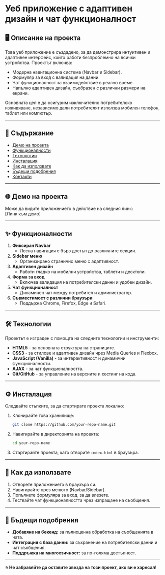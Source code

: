 
# **Уеб приложение с адаптивен дизайн и чат функционалност**

## 🖥️ **Описание на проекта**
Това уеб приложение е създадено, за да демонстрира интуитивен и адаптивен интерфейс, който работи безпроблемно на всички устройства. Проектът включва:
- Модерна навигационна система (Navbar и Sidebar).
- Формуляр за вход с валидация на данни.
- Чат функционалност за взаимодействие в реално време.
- Напълно адаптивен дизайн, съобразен с различни размери на екрани.

Основната цел е да осигурим изключително потребителско изживяване, независимо дали потребителят използва мобилен телефон, таблет или компютър.

---

## 📂 **Съдържание**
- [Демо на проекта](#-демо-на-проекта)
- [Функционалности](#-функционалности)
- [Технологии](#-технологии)
- [Инсталация](#️-инсталация)
- [Как да използвате](#-как-да-използвате)
- [Бъдещи подобрения](#-бъдещи-подобрения)
- [Контакти](#-контакти)

---

## 🌐 **Демо на проекта**
Може да видите приложението в действие на следния линк:  
[Линк към демо]

---

## ✨ **Функционалности**
1. **Фиксиран Navbar**  
   - Лесна навигация с бърз достъп до различните секции.
2. **Sidebar меню**  
   - Организирано странично меню с адаптивност.
3. **Адаптивен дизайн**  
   - Работи гладко на мобилни устройства, таблети и десктопи.
4. **Форма за вход**  
   - Включва валидация на потребителски данни и удобен дизайн.
5. **Чат функционалност**  
   - Динамичен чат между потребител и администратор.
6. **Съвместимост с различни браузъри**  
   - Поддържа Chrome, Firefox, Edge и Safari.

---

## 🛠️ **Технологии**
Проектът е изграден с помощта на следните технологии и инструменти:
- **HTML5** - за основната структура на страниците.
- **CSS3** - за стилове и адаптивен дизайн чрез Media Queries и Flexbox.
- **JavaScript (Vanilla)** - за интерактивност и динамични функционалности.
- **AJAX** - за чат функционалността.
- **Git/GitHub** - за управление на версиите и хостинг на кода.

---

## ⚙️ **Инсталация**
Следвайте стъпките, за да стартирате проекта локално:
1. Клонирайте това хранилище:  
   ```bash
   git clone https://github.com/your-repo-name.git
   ```
2. Навигирайте в директорията на проекта:  
   ```bash
   cd your-repo-name
   ```
3. Стартирайте проекта, като отворите `index.html` в браузъра.

---

## 📝 **Как да използвате**
1. Отворете приложението в браузъра си.
2. Навигирайте през менюто (Navbar/Sidebar).
3. Попълнете формуляра за вход, за да влезете.
4. Тествайте чат функционалността чрез изпращане на съобщения.

---

## 🚀 **Бъдещи подобрения**
- **Добавяне на бекенд:** за пълноценна обработка на съобщенията в чата.
- **Интеграция с база данни:** за съхранение на потребителски данни и чат съобщения.
- **Поддръжка на многоезичност:** за по-голяма достъпност.

---

**⭐ Не забравяйте да оставите звезда на този проект, ако ви е харесал!**
